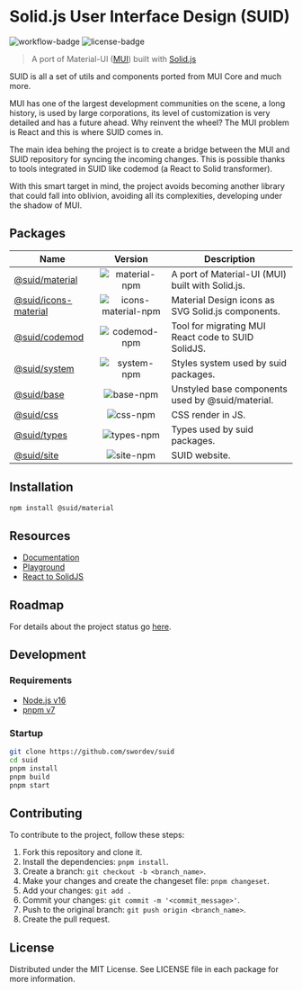 # Solid.js User Interface Design (SUID)

![workflow-badge] ![license-badge]

[workflow-badge]: https://img.shields.io/github/workflow/status/swordev/suid/CI
[license-badge]: https://img.shields.io/github/license/swordev/suid

> A port of Material-UI ([MUI](https://mui.com/core)) built with [Solid.js](https://solidjs.com)

SUID is all a set of utils and components ported from MUI Core and much more.

MUI has one of the largest development communities on the scene, a long history, is used by large corporations, its level of customization is very detailed and has a future ahead. Why reinvent the wheel? The MUI problem is React and this is where SUID comes in.

The main idea behing the project is to create a bridge between the MUI and SUID repository for syncing the incoming changes. This is possible thanks to tools integrated in SUID like codemod (a React to Solid transformer).

With this smart target in mind, the project avoids becoming another library that could fall into oblivion, avoiding all its complexities, developing under the shadow of MUI.

## Packages

| Name                                             |        Version        | Description                                        |
| ------------------------------------------------ | :-------------------: | -------------------------------------------------- |
| [@suid/material](/packages/material)             |    ![material-npm]    | A port of Material-UI (MUI) built with Solid.js.   |
| [@suid/icons-material](/packages/icons-material) | ![icons-material-npm] | Material Design icons as SVG Solid.js components.  |
| [@suid/codemod](/packages/codemod)               |    ![codemod-npm]     | Tool for migrating MUI React code to SUID SolidJS. |
| [@suid/system](/packages/system)                 |     ![system-npm]     | Styles system used by suid packages.               |
| [@suid/base](/packages/base)                     |      ![base-npm]      | Unstyled base components used by @suid/material.   |
| [@suid/css](/packages/css)                       |      ![css-npm]       | CSS render in JS.                                  |
| [@suid/types](/packages/types)                   |     ![types-npm]      | Types used by suid packages.                       |
| [@suid/site](/packages/site)                     |      ![site-npm]      | SUID website.                                      |

[material-npm]: https://img.shields.io/npm/v/@suid/material
[icons-material-npm]: https://img.shields.io/npm/v/@suid/icons-material
[codemod-npm]: https://img.shields.io/npm/v/@suid/codemod
[site-npm]: https://img.shields.io/npm/v/@suid/site
[css-npm]: https://img.shields.io/npm/v/@suid/css
[system-npm]: https://img.shields.io/npm/v/@suid/system
[base-npm]: https://img.shields.io/npm/v/@suid/base
[types-npm]: https://img.shields.io/npm/v/@suid/types

## Installation

```sh
npm install @suid/material
```

## Resources

- [Documentation](https://suid.io)
- [Playground](https://suid.io/tools/playground)
- [React to SolidJS](https://suid.io/tools/react-to-solid)

## Roadmap

For details about the project status go [here](https://github.com/swordev/suid/blob/main/ROADMAP.md).

## Development

### Requirements

- [Node.js v16](https://nodejs.org)
- [pnpm v7](https://pnpm.io)

### Startup

```sh
git clone https://github.com/swordev/suid
cd suid
pnpm install
pnpm build
pnpm start
```

## Contributing

To contribute to the project, follow these steps:

1. Fork this repository and clone it.
2. Install the dependencies: `pnpm install`.
3. Create a branch: `git checkout -b <branch_name>`.
4. Make your changes and create the changeset file: `pnpm changeset`.
5. Add your changes: `git add .`
6. Commit your changes: `git commit -m '<commit_message>'`.
7. Push to the original branch: `git push origin <branch_name>`.
8. Create the pull request.

## License

Distributed under the MIT License. See LICENSE file in each package for more information.
